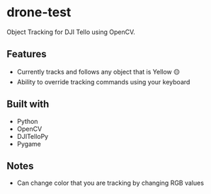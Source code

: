 # drone-test

Object Tracking for DJI Tello using OpenCV.

## Features
- Currently tracks and follows any object that is Yellow 🟡
- Ability to override tracking commands using your keyboard

## Built with
- Python
- OpenCV
- DJITelloPy
- Pygame

## Notes
- Can change color that you are tracking by changing RGB values

